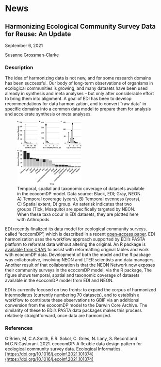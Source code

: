 # News

## Harmonizing Ecological Community Survey Data for Reuse: An Update

September 6, 2021

Susanne Grossman-Clarke

### Description

The idea of harmonizing data is not new, and for some research domains has been successful. Our body of long-term observations of organisms in ecological communities is growing, and many datasets have been used already in synthesis and meta analyses – but only after considerable effort to bring them into alignment.  A goal of EDI has been to develop recommendations for data harmonization, and to convert “raw data” in specific domains into a common data model to prepare them for analysis and accelerate synthesis or meta analyses.

<figure class="figure_featured">
    <img src="/static/images/news/available-ecocom.png" alt="chart of datasets" width="50%">
    <figcaption>Temporal, spatial and taxonomic coverage of datasets available in the ecocomDP model. Data source: Black, EDI; Gray, NEON. A) Temporal coverage (years), B) Temporal evenness (years), C) Spatial extent, D) group. An asterisk indicates that two groups (Tick, Mosquito) are specifically targeted by NEON. When these taxa occur in EDI datasets, they are plotted here with Arthropods</figcaption>
</figure>

EDI recently finalized its data model for ecological community surveys, called “ecocomDP”, which is described in a recent [open-access paper](https://doi.org/10.1016/j.ecoinf.2021.101374). EDI harmonization uses the workflow approach supported by EDI’s PASTA platform to reformat data without altering the original. An R package is [available from CRAN](https://cran.r-project.org/web/packages/ecocomDP/index.html) to assist with reformatting original tables and work with ecocomDP data. Development of both the model and the R package was collaborative, involving NEON and LTER scientists and data managers. Another result of that collaboration is that the NEON Network now exposes their community surveys in the ecocomDP model, via the R package, The figure shows temporal, spatial and taxonomic coverage of datasets available in the ecocomDP model from EDI and NEON.

EDI is currently focused on two fronts: to expand the corpus of harmonized intermediates (currently numbering 70 datasets), and to establish a workflow to contribute these observations to GBIF via an additional conversion from the ecocomDP model to the Darwin Core Archive. The similarity of these to EDI’s PASTA data packages makes this process relatively straightforward, once data are harmonized.

### References

O’Brien, M, C.A.Smith, E.R. Sokol, C. Gries, N. Lany, S. Record and M.C.N.Castorani. 2021. ecocomDP: A flexible data design pattern for ecological community survey data. Ecological Informatics. [https://doi.org/10.1016/j.ecoinf.2021.101374](https://doi.org/10.1016/j.ecoinf.2021.101374)